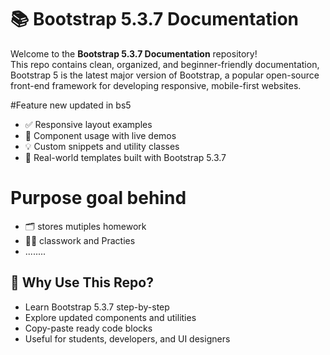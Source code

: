 

# 📚 Bootstrap 5.3.7 Documentation

Welcome to the **Bootstrap 5.3.7 Documentation** repository!  
This repo contains clean, organized, and beginner-friendly documentation,
Bootstrap 5 is the latest major version of Bootstrap, a popular open-source front-end framework for developing responsive, mobile-first websites.


#Feature new updated in bs5
- ✅ Responsive layout examples
- 🎨 Component usage with live demos
- 💡 Custom snippets and utility classes
- 📄 Real-world templates built with Bootstrap 5.3.7

# Purpose goal behind
- 🗂️ stores mutiples homework
- 👨‍💻 classwork and Practies
- ........

## 🚀 Why Use This Repo?

- Learn Bootstrap 5.3.7 step-by-step
- Explore updated components and utilities
- Copy-paste ready code blocks
- Useful for students, developers, and UI designers
  
